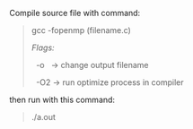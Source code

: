 Compile source file with command: 
> gcc -fopenmp (filename.c)
>
> *Flags:*
>
> &nbsp; -o &nbsp; -> change output filename
>
> &nbsp; -O2 -> run optimize process in compiler



then run with this command:
> ./a.out


